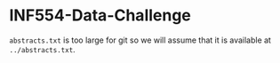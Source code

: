 # INF554-Data-Challenge

`abstracts.txt` is too large for git so we will assume that it is available at `../abstracts.txt`.